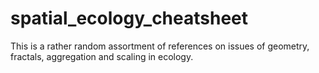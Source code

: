 # spatial_ecology_cheatsheet
This is a rather random assortment of references on issues of geometry, fractals, aggregation and scaling in ecology.
